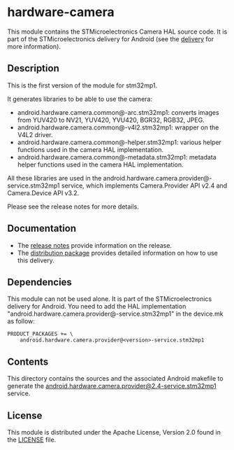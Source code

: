# hardware-camera #

This module contains the STMicroelectronics Camera HAL source code.
It is part of the STMicroelectronics delivery for Android (see the [delivery][] for more information).

[delivery]: https://wiki.st.com/stm32mpu/wiki/STM32MP15_distribution_for_Android_release_note_-_v1.0.0

## Description ##

This is the first version of the module for stm32mp1.

It generates libraries to be able to use the camera:
* android.hardware.camera.common@<version>-arc.stm32mp1: converts images from YUV420 to NV21, YUV420, YVU420, BGR32, RGB32, JPEG.
* android.hardware.camera.common@<version>-v4l2.stm32mp1: wrapper on the V4L2 driver.
* android.hardware.camera.common@<version>-helper.stm32mp1: various helper functions used in the camera HAL implementation.
* android.hardware.camera.common@<version>-metadata.stm32mp1: metadata helper functions used in the camera HAL implementation.

All these libraries are used in the android.hardware.camera.provider@<version>-service.stm32mp1 service, which implements Camera.Provider API v2.4 and Camera.Device API v3.2.

Please see the release notes for more details.

## Documentation ##

* The [release notes][] provide information on the release.
* The [distribution package][] provides detailed information on how to use this delivery.

[release notes]: https://wiki.st.com/stm32mpu/wiki/STM32MP15_distribution_for_Android_release_note_-_v1.0.0
[distribution package]: https://wiki.st.com/stm32mpu/wiki/STM32MP1_Distribution_Package_for_Android

## Dependencies ##

This module can not be used alone. It is part of the STMicroelectronics delivery for Android.
You need to add the HAL implementation "android.hardware.camera.provider@<version>-service.stm32mp1" in the device.mk as follow:
```
PRODUCT_PACKAGES += \
	android.hardware.camera.provider@<version>-service.stm32mp1
```

## Contents ##

This directory contains the sources and the associated Android makefile to generate the android.hardware.camera.provider@2.4-service.stm32mp1 service.

## License ##

This module is distributed under the Apache License, Version 2.0 found in the [LICENSE](./LICENSE) file.
